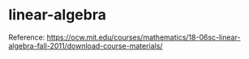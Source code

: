# linear-algebra
Reference:
https://ocw.mit.edu/courses/mathematics/18-06sc-linear-algebra-fall-2011/download-course-materials/
